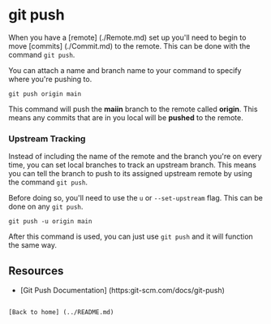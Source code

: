 # git push

When you have a [remote] (./Remote.md) set up you'll need to begin to move [commits] (./Commit.md) to the remote.
This can be done with the command `git push`.

You can attach a name and branch name to your command to specify where you're pushing to.

```
git push origin main
```

This command will push the **maiin** branch to the remote called **origin**.
This means any commits that are in you local will be **pushed** to the remote.

### Upstream Tracking

Instead of including the name of the remote and the branch you're on every time, you can set local branches to track an upstream branch.
This means you can tell the branch to push to its assigned upstream remote by using the command `git push`.

Before doing so, you'll need to use the `u` or `--set-upstream` flag. This can be done on any `git push`.

```
git push -u origin main
```

After this command is used, you can just use `git push` and it will function the same way.

## Resources

- [Git Push Documentation] (https:git-scm.com/docs/git-push)

```

[Back to home] (../README.md)